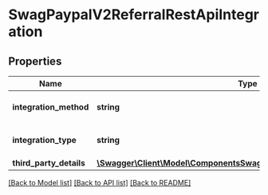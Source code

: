 # SwagPaypalV2ReferralRestApiIntegration

## Properties
Name | Type | Description | Notes
------------ | ------------- | ------------- | -------------
**integration_method** | **string** |  | [optional] [default to 'PAYPAL']
**integration_type** | **string** |  | [optional] [default to 'THIRD_PARTY']
**third_party_details** | [**\Swagger\Client\Model\ComponentsSwagPaypalV2ReferralThirdPartyDetails**](ComponentsSwagPaypalV2ReferralThirdPartyDetails.md) |  | [optional] 

[[Back to Model list]](../../README.md#documentation-for-models) [[Back to API list]](../../README.md#documentation-for-api-endpoints) [[Back to README]](../../README.md)

